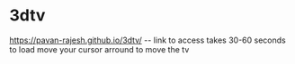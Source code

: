 # 3dtv

https://pavan-rajesh.github.io/3dtv/ -- link to access takes 30-60 seconds to load
move your cursor arround to move the tv
